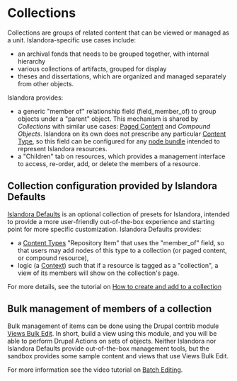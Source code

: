 # Collections

Collections are groups of related content that can be viewed or managed as a unit. Islandora-specific use cases include:

- an archival fonds that needs to be grouped together, with internal hierarchy
- various collections of artifacts, grouped for display
- theses and dissertations, which are organized and managed separately from other objects.

Islandora provides:

- a generic "member of" relationship field (field_member_of) to group objects under a "parent" object. This mechanism is shared by _Collections_ with similar use cases: [Paged Content](../user-documentation/paged-content.md) and _Compound Objects_. Islandora on its own does not prescribe any particular [Content Type](../user-documentation/content_types.md), so this field can be configured for any [node bundle](https://www.drupal.org/docs/drupal-apis/entity-api/bundles) intended to represent Islandora resources.
- a "Children" tab on resources, which provides a management interface to access, re-order, add, or delete the members of a resource.

## Collection configuration provided by Islandora Defaults

[Islandora Defaults](../reference/islandora_defaults_reference.md) is an optional collection of presets for Islandora, intended to provide a more user-friendly out-of-the-box experience and starting point for more specific customization. Islandora Defaults provides:

- a [Content Types](../user-documentation/content_types.md) "Repository Item" that uses the "member_of" field, so that users may add nodes of this type to a collection (or paged content, or compound resource),
- logic (a [Context](../user-documentation/context.md)) such that if a resource is tagged as a "collection", a view of its members will show on the collection's page.

For more details, see the tutorial on [How to create and add to a collection](../tutorials/how-to-create-collection.md)

## Bulk management of members of a collection

Bulk management of items can be done using the Drupal contrib module [Views Bulk Edit](https://www.drupal.org/project/views_bulk_edit). In short, build a view using this module, and you will be able to perform Drupal Actions on sets of objects. Neither Islandora nor Islandora Defaults provide out-of-the-box management tools, but the sandbox provides some sample content and views that use Views Bulk Edit.

For more information see the video tutorial on [Batch Editing](https://youtu.be/ZMp0lPelOZw).
